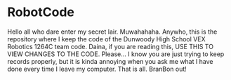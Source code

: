 RobotCode
=========
Hello all who dare enter my secret lair. Muwahahaha. Anywho, this is the repository where I keep the code of the Dunwoody High School VEX Robotics 1264C team code. Daina, if you are reading this, USE THIS TO VIEW CHANGES TO THE CODE. Please... I know you are just trying to keep records properly, but it is kinda annoying when you ask me what I have done every time I leave my computer. That is all. BranBon out!
